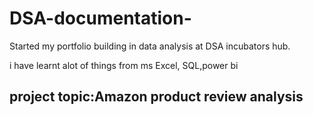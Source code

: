 # DSA-documentation-
Started my portfolio building in data analysis at DSA incubators hub.

i have learnt alot of things from ms Excel, SQL,power bi

## project topic:Amazon product review analysis 
 
